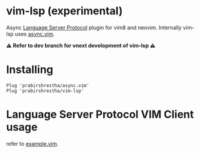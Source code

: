 vim-lsp (experimental)
======================

Async [Language Server Protocol](https://github.com/Microsoft/language-server-protocol) plugin for vim8 and neovim.
Internally vim-lsp uses [async.vim](https://github.com/prabirshrestha/async.vim).

**:warning: Refer to dev branch for vnext development of vim-lsp :warning:**

Installing
==========

```viml
Plug 'prabirshrestha/async.vim'
Plug 'prabirshrestha/vim-lsp'
```

Language Server Protocol VIM Client usage
=========================================

refer to [example.vim](example.vim).

